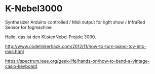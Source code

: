 # K-Nebel3000
Synthesizer Arduino controlled / Midi output for light show / InfraRed Sensor for fogmachine

Hallo, 
das ist den KüstenNebel Projekt 3000. 

http://www.codetinkerhack.com/2012/11/how-to-turn-piano-toy-into-midi.html

https://spectrum.ieee.org/geek-life/hands-on/how-to-bend-a-vintage-casio-keyboard
